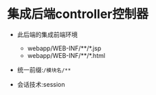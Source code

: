 # 集成后端controller控制器
- 此后端的集成前端环境
    - webapp/WEB-INF/**/*.jsp
    - webapp/WEB-INF/**/*.html
    
- 统一前缀:`/模块名/**`
- 会话技术:session